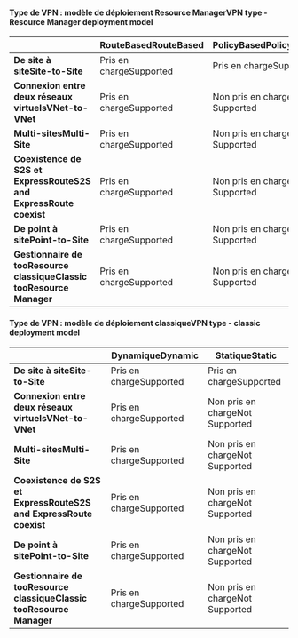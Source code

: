 #### <a name="vpn-type---resource-manager-deployment-model"></a><span data-ttu-id="d0b85-101">Type de VPN : modèle de déploiement Resource Manager</span><span class="sxs-lookup"><span data-stu-id="d0b85-101">VPN type - Resource Manager deployment model</span></span>
|  | <span data-ttu-id="d0b85-102">**RouteBased**</span><span class="sxs-lookup"><span data-stu-id="d0b85-102">**RouteBased**</span></span> | <span data-ttu-id="d0b85-103">**PolicyBased**</span><span class="sxs-lookup"><span data-stu-id="d0b85-103">**PolicyBased**</span></span> |
| --- | --- | --- |
| <span data-ttu-id="d0b85-104">**De site à site**</span><span class="sxs-lookup"><span data-stu-id="d0b85-104">**Site-to-Site**</span></span> |<span data-ttu-id="d0b85-105">Pris en charge</span><span class="sxs-lookup"><span data-stu-id="d0b85-105">Supported</span></span> |<span data-ttu-id="d0b85-106">Pris en charge</span><span class="sxs-lookup"><span data-stu-id="d0b85-106">Supported</span></span> |
| <span data-ttu-id="d0b85-107">**Connexion entre deux réseaux virtuels**</span><span class="sxs-lookup"><span data-stu-id="d0b85-107">**VNet-to-VNet**</span></span> |<span data-ttu-id="d0b85-108">Pris en charge</span><span class="sxs-lookup"><span data-stu-id="d0b85-108">Supported</span></span> |<span data-ttu-id="d0b85-109">Non pris en charge</span><span class="sxs-lookup"><span data-stu-id="d0b85-109">Not Supported</span></span> |
| <span data-ttu-id="d0b85-110">**Multi-sites**</span><span class="sxs-lookup"><span data-stu-id="d0b85-110">**Multi-Site**</span></span> |<span data-ttu-id="d0b85-111">Pris en charge</span><span class="sxs-lookup"><span data-stu-id="d0b85-111">Supported</span></span> |<span data-ttu-id="d0b85-112">Non pris en charge</span><span class="sxs-lookup"><span data-stu-id="d0b85-112">Not Supported</span></span> |
| <span data-ttu-id="d0b85-113">**Coexistence de S2S et ExpressRoute**</span><span class="sxs-lookup"><span data-stu-id="d0b85-113">**S2S and ExpressRoute coexist**</span></span> |<span data-ttu-id="d0b85-114">Pris en charge</span><span class="sxs-lookup"><span data-stu-id="d0b85-114">Supported</span></span> |<span data-ttu-id="d0b85-115">Non pris en charge</span><span class="sxs-lookup"><span data-stu-id="d0b85-115">Not Supported</span></span> |
| <span data-ttu-id="d0b85-116">**De point à site**</span><span class="sxs-lookup"><span data-stu-id="d0b85-116">**Point-to-Site**</span></span> |<span data-ttu-id="d0b85-117">Pris en charge</span><span class="sxs-lookup"><span data-stu-id="d0b85-117">Supported</span></span> |<span data-ttu-id="d0b85-118">Non pris en charge</span><span class="sxs-lookup"><span data-stu-id="d0b85-118">Not Supported</span></span> |
| <span data-ttu-id="d0b85-119">**Gestionnaire de tooResource classique**</span><span class="sxs-lookup"><span data-stu-id="d0b85-119">**Classic tooResource Manager**</span></span> |<span data-ttu-id="d0b85-120">Pris en charge</span><span class="sxs-lookup"><span data-stu-id="d0b85-120">Supported</span></span> |<span data-ttu-id="d0b85-121">Non pris en charge</span><span class="sxs-lookup"><span data-stu-id="d0b85-121">Not Supported</span></span> |

#### <a name="vpn-type---classic-deployment-model"></a><span data-ttu-id="d0b85-122">Type de VPN : modèle de déploiement classique</span><span class="sxs-lookup"><span data-stu-id="d0b85-122">VPN type - classic deployment model</span></span>
|  | <span data-ttu-id="d0b85-123">**Dynamique**</span><span class="sxs-lookup"><span data-stu-id="d0b85-123">**Dynamic**</span></span> | <span data-ttu-id="d0b85-124">**Statique**</span><span class="sxs-lookup"><span data-stu-id="d0b85-124">**Static**</span></span> |
| --- | --- | --- |
| <span data-ttu-id="d0b85-125">**De site à site**</span><span class="sxs-lookup"><span data-stu-id="d0b85-125">**Site-to-Site**</span></span> |<span data-ttu-id="d0b85-126">Pris en charge</span><span class="sxs-lookup"><span data-stu-id="d0b85-126">Supported</span></span> |<span data-ttu-id="d0b85-127">Pris en charge</span><span class="sxs-lookup"><span data-stu-id="d0b85-127">Supported</span></span> |
| <span data-ttu-id="d0b85-128">**Connexion entre deux réseaux virtuels**</span><span class="sxs-lookup"><span data-stu-id="d0b85-128">**VNet-to-VNet**</span></span> |<span data-ttu-id="d0b85-129">Pris en charge</span><span class="sxs-lookup"><span data-stu-id="d0b85-129">Supported</span></span> |<span data-ttu-id="d0b85-130">Non pris en charge</span><span class="sxs-lookup"><span data-stu-id="d0b85-130">Not Supported</span></span> |
| <span data-ttu-id="d0b85-131">**Multi-sites**</span><span class="sxs-lookup"><span data-stu-id="d0b85-131">**Multi-Site**</span></span> |<span data-ttu-id="d0b85-132">Pris en charge</span><span class="sxs-lookup"><span data-stu-id="d0b85-132">Supported</span></span> |<span data-ttu-id="d0b85-133">Non pris en charge</span><span class="sxs-lookup"><span data-stu-id="d0b85-133">Not Supported</span></span> |
| <span data-ttu-id="d0b85-134">**Coexistence de S2S et ExpressRoute**</span><span class="sxs-lookup"><span data-stu-id="d0b85-134">**S2S and ExpressRoute coexist**</span></span> |<span data-ttu-id="d0b85-135">Pris en charge</span><span class="sxs-lookup"><span data-stu-id="d0b85-135">Supported</span></span> |<span data-ttu-id="d0b85-136">Non pris en charge</span><span class="sxs-lookup"><span data-stu-id="d0b85-136">Not Supported</span></span> |
| <span data-ttu-id="d0b85-137">**De point à site**</span><span class="sxs-lookup"><span data-stu-id="d0b85-137">**Point-to-Site**</span></span> |<span data-ttu-id="d0b85-138">Pris en charge</span><span class="sxs-lookup"><span data-stu-id="d0b85-138">Supported</span></span> |<span data-ttu-id="d0b85-139">Non pris en charge</span><span class="sxs-lookup"><span data-stu-id="d0b85-139">Not Supported</span></span> |
| <span data-ttu-id="d0b85-140">**Gestionnaire de tooResource classique**</span><span class="sxs-lookup"><span data-stu-id="d0b85-140">**Classic tooResource Manager**</span></span> |<span data-ttu-id="d0b85-141">Pris en charge</span><span class="sxs-lookup"><span data-stu-id="d0b85-141">Supported</span></span> |<span data-ttu-id="d0b85-142">Non pris en charge</span><span class="sxs-lookup"><span data-stu-id="d0b85-142">Not Supported</span></span> |

